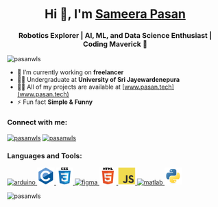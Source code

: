 <h1 align="center">Hi 👋, I'm <a href="https://linkedin.com/in/pasanwls" target="blank">Sameera Pasan</a></h1>
<h3 align="center">Robotics Explorer | AI, ML, and Data Science Enthusiast | Coding Maverick 🚀</h3>

<p align="left"> <img src="https://komarev.com/ghpvc/?username=pasanwls&label=Profile%20views&color=0e75b6&style=flat" alt="pasanwls" /> </p>

- 🔭 I’m currently working on **freelancer**
- 👨‍🎓 Undergraduate at **University of Sri Jayewardenepura**
- 👨‍💻 All of my projects are available at [www.pasan.tech](www.pasan.tech)
- ⚡ Fun fact **Simple & Funny**

<h3 align="left">Connect with me:</h3>
<p align="left">
<a href="https://linkedin.com/in/pasanwls" target="blank"><img align="center" src="https://raw.githubusercontent.com/rahuldkjain/github-profile-readme-generator/master/src/images/icons/Social/linked-in-alt.svg" alt="pasanwls" height="30" width="40" /></a>
<a href="https://www.youtube.com/c/pasanwls" target="blank"><img align="center" src="https://raw.githubusercontent.com/rahuldkjain/github-profile-readme-generator/master/src/images/icons/Social/youtube.svg" alt="pasanwls" height="30" width="40" /></a>
</p>

<h3 align="left">Languages and Tools:</h3>
<p align="left"> <a href="https://www.arduino.cc/" target="_blank" rel="noreferrer"> <img src="https://cdn.worldvectorlogo.com/logos/arduino-1.svg" alt="arduino" width="40" height="40"/> </a> <a href="https://www.cprogramming.com/" target="_blank" rel="noreferrer"> <img src="https://raw.githubusercontent.com/devicons/devicon/master/icons/c/c-original.svg" alt="c" width="40" height="40"/> </a> <a href="https://www.w3schools.com/css/" target="_blank" rel="noreferrer"> <img src="https://raw.githubusercontent.com/devicons/devicon/master/icons/css3/css3-original-wordmark.svg" alt="css3" width="40" height="40"/> </a> <a href="https://www.figma.com/" target="_blank" rel="noreferrer"> <img src="https://www.vectorlogo.zone/logos/figma/figma-icon.svg" alt="figma" width="40" height="40"/> </a> <a href="https://www.w3.org/html/" target="_blank" rel="noreferrer"> <img src="https://raw.githubusercontent.com/devicons/devicon/master/icons/html5/html5-original-wordmark.svg" alt="html5" width="40" height="40"/> </a> <a href="https://developer.mozilla.org/en-US/docs/Web/JavaScript" target="_blank" rel="noreferrer"> <img src="https://raw.githubusercontent.com/devicons/devicon/master/icons/javascript/javascript-original.svg" alt="javascript" width="40" height="40"/> </a> <a href="https://www.mathworks.com/" target="_blank" rel="noreferrer"> <img src="https://upload.wikimedia.org/wikipedia/commons/2/21/Matlab_Logo.png" alt="matlab" width="40" height="40"/> </a> <a href="https://www.python.org" target="_blank" rel="noreferrer"> <img src="https://raw.githubusercontent.com/devicons/devicon/master/icons/python/python-original.svg" alt="python" width="40" height="40"/> </a> </p>

<p><img align="center" src="https://github-readme-stats.vercel.app/api/top-langs?username=pasanwls&show_icons=true&locale=en&layout=compact" alt="pasanwls" /></p>
